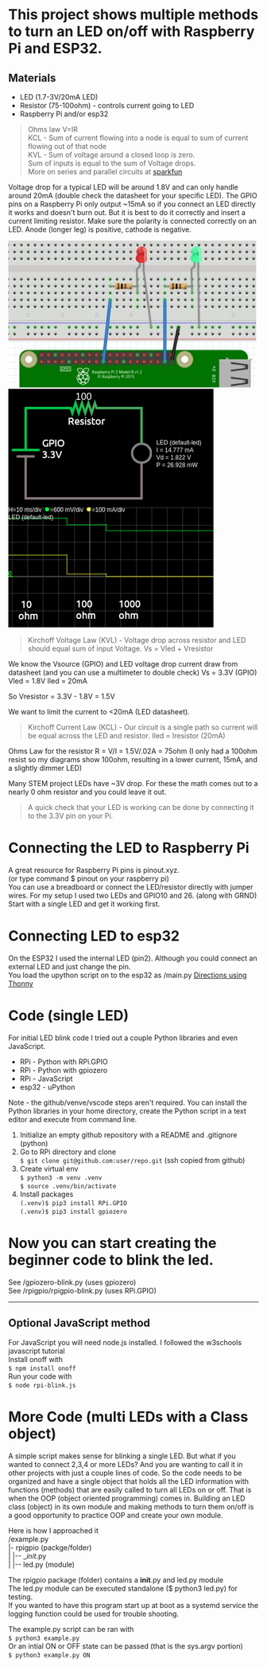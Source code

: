 # This project shows multiple methods to turn an LED on/off with Raspberry Pi and ESP32.

## Materials 
* LED (1.7-3V/20mA LED)
* Resistor (75-100ohm) - controls current going to LED
* Raspberry Pi and/or esp32

>Ohms law V=IR  
KCL - Sum of current flowing into a node is equal to sum of current flowing out of that node  
KVL - Sum of voltage around a closed loop is zero.  
Sum of inputs is equal to the sum of Voltage drops.  
More on series and parallel circuits at [sparkfun](https://learn.sparkfun.com/tutorials/series-and-parallel-circuits)

Voltage drop for a typical LED will be around 1.8V and can only handle around 20mA (double check the datasheet for your specific LED). The GPIO pins on a Raspberry Pi only output ~15mA so if you connect an LED directly it works and doesn't burn out. But it is best to do it correctly and insert a current limiting resistor. Make sure the polarity is connected correctly on an LED. Anode (longer leg) is positive, cathode is negative.

![fritzing](images/fritzing.png "Circuit")
![falstad](images/falstad.png "Circuit")

>Kirchoff Voltage Law (KVL) - Voltage drop across resistor and LED should equal sum of input Voltage.
Vs = Vled + Vresistor


We know the Vsource (GPIO) and LED voltage drop current draw from datasheet (and you can use a multimeter to double check)
Vs = 3.3V (GPIO)
Vled = 1.8V
Iled = 20mA

So Vresistor = 3.3V - 1.8V = 1.5V

We want to limit the current to <20mA (LED datasheet).  
>Kirchoff Current Law (KCL) - Our circuit is a single path so current will be equal across the LED and resistor. Iled = Iresistor (20mA)

Ohms Law for the resistor
R = V/I = 1.5V/.02A = 75ohm (I only had a 100ohm resist so my diagrams show 100ohm, resulting in a lower current, 15mA, and a slightly dimmer LED)

Many STEM project LEDs have ~3V drop. For these the math comes out to a nearly 0 ohm resistor and you could leave it out.

>A quick check that your LED is working can be done by connecting it to the 3.3V pin on your Pi.

# Connecting the LED to Raspberry Pi
A great resource for Raspberry Pi pins is pinout.xyz.   
(or type command $ pinout on your raspberry pi)  
You can use a breadboard or connect the LED/resistor directly with jumper wires.
For my setup I used two LEDs and GPIO10 and 26. (along with GRND) Start with a single LED and get it working first.

# Connecting LED to esp32
On the ESP32 I used the internal LED (pin2). Although you could connect an external LED and just change the pin.  
You load the upython script on to the esp32 as /main.py  [Directions using Thonny](https://stemjust4u.com/esp32-esp8266)

# Code (single LED)
​​For initial LED blink code I tried out a couple Python libraries and even JavaScript. 
* RPi - Python with RPi.GPIO
* RPi - Python with gpiozero
* RPi - JavaScript
* esp32 - uPython

Note - the github/venve/vscode steps aren't required. You can install the Python libraries in your home directory, create the Python script in a text editor and execute from command line.

1. Initialize an empty github repository with a README and .gitignore (python)
2. Go to RPi directory and clone  
`$ git clone git@github.com:user/repo.git` (ssh copied from github)
3. ​​Create virtual env  
`$ python3 -m venv .venv`  
`$ source .venv/bin/activate`
4. Install packages  
`(.venv)$ pip3 install RPi.GPIO`  
`(.venv)$ pip3 install gpiozero`  

# **Now you can start creating the beginner code to blink the led.**
See /gpiozero-blink.py (uses gpiozero)  
See /rpigpio/rpigpio-blink.py (uses RPi.GPIO)

---
## Optional JavaScript method  
For JavaScript you will need node.js installed.
I followed the w3schools javascript tutorial  
Install onoff with  
`$ npm install onoff`  
Run your code with  
`$ node rpi-blink.js`

# More Code (multi LEDs with a Class object)
A simple script makes sense for blinking a single LED. But what if you wanted to connect 2,3,4 or more LEDs? And you are wanting to call it in other projects with just a couple lines of code. So the code needs to be organized and have a single object that holds all the LED information with functions (methods) that are easily called to turn all LEDs on or off. That is when the OOP (object oriented programming) comes in. Building an LED class (object) in its own module and making methods to turn them on/off is a good opportunity to practice OOP and create your own module.

Here is how I approached it  
/example.py  
|- rpigpio (packge/folder)  
|         |-- __init_.py  
|         |-- led.py (module)  

​​The rpigpio package (folder) contains a __init__.py and led.py module  
The led.py module can be executed standalone ($ python3 led.py) for testing.  
If you wanted to have this program start up at boot as a systemd service the logging function could be used for trouble shooting.  

The example.py script can be ran with  
`$ python3 example.py`  
Or an intial ON or OFF state can be passed (that is the sys.argv portion)  
`$ python3 example.py ON`
